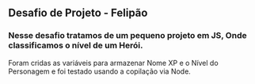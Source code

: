 ## Desafio de Projeto - Felipão

### Nesse desafio tratamos de um pequeno projeto em JS, Onde classificamos o nível de um Herói.

Foram cridas as variáveis para armazenar Nome XP e o Nível do  Personagem e foi testado usando a copilação via Node.
